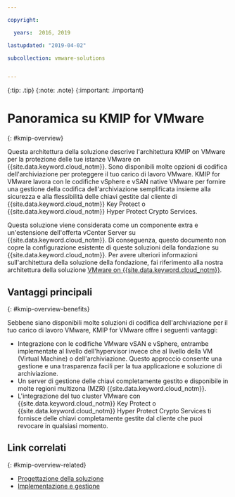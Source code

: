 ```yaml
---

copyright:

  years:  2016, 2019

lastupdated: "2019-04-02"

subcollection: vmware-solutions


---
```


{:tip: .tip}
{:note: .note}
{:important: .important}

# Panoramica su KMIP for VMware
{: #kmip-overview}

Questa architettura della soluzione descrive l'architettura KMIP on VMware per la protezione delle tue istanze VMware on {{site.data.keyword.cloud_notm}}. Sono disponibili molte opzioni di codifica dell'archiviazione per proteggere il tuo carico di lavoro VMware. KMIP for VMware lavora con le codifiche vSphere e vSAN native VMware per fornire una gestione della codifica dell'archiviazione semplificata insieme alla sicurezza e alla flessibilità delle chiavi gestite dal cliente di {{site.data.keyword.cloud_notm}} Key Protect o {{site.data.keyword.cloud_notm}} Hyper Protect Crypto Services. 

Questa soluzione viene considerata come un componente extra e un'estensione dell'offerta vCenter Server su {{site.data.keyword.cloud_notm}}. Di conseguenza, questo documento non copre la configurazione esistente di queste soluzioni della fondazione su {{site.data.keyword.cloud_notm}}. Per avere ulteriori informazioni sull'architettura della soluzione della fondazione, fai riferimento alla nostra architettura della soluzione [VMware on {{site.data.keyword.cloud_notm}}](/docs/services/vmwaresolutions/archiref/solution?topic=vmware-solutions-solution_overview).

## Vantaggi principali
{: #kmip-overview-benefits}

Sebbene siano disponibili molte soluzioni di codifica dell'archiviazione per il tuo carico di lavoro VMware, KMIP for VMware offre i seguenti vantaggi:

* Integrazione con le codifiche VMware vSAN e vSphere, entrambe implementate al livello dell'hypervisor invece che al livello della VM (Virtual Machine) o dell'archiviazione. Questo approccio consente una gestione e una trasparenza facili per la tua applicazione e soluzione di archiviazione.
* Un server di gestione delle chiavi completamente gestito e disponibile in molte regioni multizona (MZR) {{site.data.keyword.cloud_notm}}.
* L'integrazione del tuo cluster VMware con {{site.data.keyword.cloud_notm}} Key Protect o {{site.data.keyword.cloud_notm}} Hyper Protect Crypto Services ti fornisce delle chiavi completamente gestite dal cliente che puoi revocare in qualsiasi momento. 

## Link correlati
{: #kmip-overview-related}

* [Progettazione della soluzione](/docs/services/vmwaresolutions/archiref/kmip?topic=vmware-solutions-kmip-design)
* [Implementazione e gestione](/docs/services/vmwaresolutions/archiref/kmip?topic=vmware-solutions-kmip-implementation)

